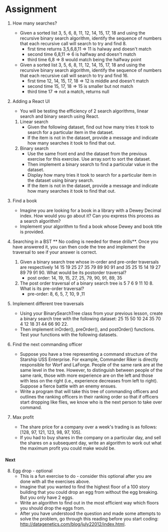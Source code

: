 # Assignment 

1. How many searches?
    - Given a sorted list 3, 5, 6, 8, 11, 12, 14, 15, 17, 18 and using the recursive binary search algorithm, identify the sequence of numbers that each recursive call will search to try and find 8.
        - first time returns 3,5,6,8,11 => 11 is halway and doesn't match
        - second time 6,8,11 => 6 is halfway and doesn't match
        - third time 6,8 => 8 would match being the halfway point
    - Given a sorted list 3, 5, 6, 8, 11, 12, 14, 15, 17, 18 and using the recursive binary search algorithm, identify the sequence of numbers that each recursive call will search to try and find 16.
        - first time 12, 14, 15, 17, 18 => 12 is middle and doesn't match
        - second time 15, 17, 18 => 15 is smaller but not match
        - third time 17 => not a match, returns null
2. Adding a React UI
    - You will be testing the efficiency of 2 search algorithms, linear search and binary search using React.
    1. Linear search
        - Given the following dataset, find out how many tries it took to search for a particular item in the dataset. 
        - If the item is not in the dataset, provide a message and indicate how many searches it took to find that out.
    2. Binary search
        - Use the same front end and the dataset from the previous exercise for this exercise. Use array.sort to sort the dataset. 
        - Then implement a binary search to find a particular value in the dataset. 
        - Display how many tries it took to search for a particular item in the dataset using binary search. 
        - If the item is not in the dataset, provide a message and indicate how many searches it took to find that out.
3. Find a book
    - Imagine you are looking for a book in a library with a Dewey Decimal index. How would you go about it? Can you express this process as a search algorithm? 
    - Implement your algorithm to find a book whose Dewey and book title is provided.
4. Searching in a BST
    ** No coding is needed for these drills**. Once you have answered it, you can then code the tree and implement the traversal to see if your answer is correct.

    1. Given a binary search tree whose in-order and pre-order traversals are respectively 14 15 19 25 27 35 79 89 90 91 and 35 25 15 14 19 27 89 79 91 90. What would be its postorder traversal?
        - post order: 14, 19, 15, 27, 25, 79, 90, 91, 89, 35
    2. The post order traversal of a binary search tree is 5 7 6 9 11 10 8. What is its pre-order traversal?
        - pre-order: 8, 6, 5, 7, 10, 9 ,11
5. Implement different tree traversals
    - Using your BinarySearchTree class from your previous lesson, create a binary search tree with the following dataset: 25 15 50 10 24 35 70 4 12 18 31 44 66 90 22. 
    - Then implement inOrder(), preOrder(), and postOrder() functions. Test your functions with the following datasets.
6. Find the next commanding officer
    - Suppose you have a tree representing a command structure of the Starship USS Enterprise. For example, Commander Riker is directly responsible for Worf and LaForge. People of the same rank are at the same level in the tree. However, to distinguish between people of the same rank, those with more experience are on the left and those with less on the right (i.e., experience decreases from left to right). Suppose a fierce battle with an enemy ensues. 
    - Write a program that will take this tree of commanding officers and outlines the ranking officers in their ranking order so that if officers start dropping like flies, we know who is the next person to take over command.
7. Max profit
    - The share price for a company over a week's trading is as follows: [128, 97, 121, 123, 98, 97, 105]. 
    - If you had to buy shares in the company on a particular day, and sell the shares on a subsequent day, write an algorithm to work out what the maximum profit you could make would be.

#### Next
8. Egg drop - optional
    - This is a fun exercise to do - consider this optional after you are done with all the exercises above. 
    - Imagine that you wanted to find the highest floor of a 100 story building that you could drop an egg from without the egg breaking. But you only have 2 eggs. 
    - Write an algorithm to find out in the most efficient way which floors you should drop the eggs from. 
    - After you have understood the question and made some attempts to solve the problem, go through this reading before you start coding: http://datagenetics.com/blog/july22012/index.html.